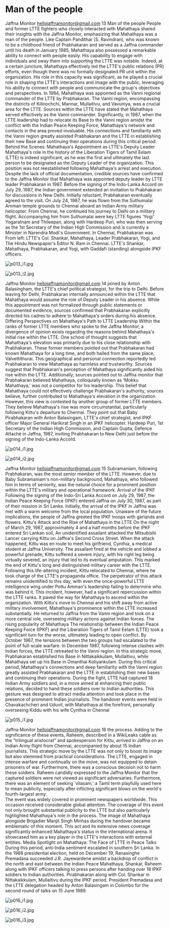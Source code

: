 # Man of the people

Jaffna Monitor
hellojaffnamonitor@gmail.com
13
Man of the people
People and former LTTE fighters who closely 
interacted with Mahathaya shared their 
insights with the Jaffna Monitor, emphasizing 
that Mahathaya was a man of the people. 
Like Captain Pandithar (S. Ravindran), 
who was known to be a childhood friend 
of Prabhakaran and served as a Jaffna 
commander until his death in January 1985, 
Mahathaya also possessed a remarkable ability 
to connect with people easily. His capability to 
engage with individuals and sway them into 
supporting the LTTE was notable. Indeed, at 
a certain juncture, Mahathaya effectively led 
the LTTE's public relations (PR) efforts, even 
though there was no formally designated PR 
unit within the organization. His role in this 
capacity was significant, as he played a crucial 
role in shaping the LTTE's interactions and 
image with the public, leveraging his ability 
to connect with people and communicate the 
group's objectives and perspectives. 
In 1984, Mahathaya was appointed as 
the Vanni regional commander of the 
LTTE by Prabhakaran. The Vanni region, 
encompassing the districts of Kilinochchi, 
Mannar, Mullaitivu, and Vavuniya, was a 
crucial area for the LTTE. Sources within the LTTE 
have stated that Mahathaya served effectively as the 
Vanni commander. Significantly, in 1987, when the 
LTTE leadership had to relocate its Base to the Vanni 
region amidst the conflict with the Indian Peace 
Keeping Force, Mahathaya's network and contacts 
in the area proved invaluable. His connections and 
familiarity with the Vanni region greatly assisted 
Prabhakaran and the LTTE in establishing their new 
Base and continuing their operations during this 
critical period. 
Behind the Scenes: Mahathaya's 
Appointment as LTTE's Deputy Leader
Mahathaya's role in the history of the Liberation Tigers 
of Tamil Eelam (LTTE) is indeed significant, as he was 
the first and ultimately the last person to be designated 
as the Deputy Leader of the organization. This position 
was not reestablished following Mahathaya's arrest and 
execution. Despite the lack of official documentation, 
credible sources have confirmed to the Jaffna Monitor 
that Mahathaya was appointed deputy leader by LTTE 
leader Prabhakaran in 1987.
Before the signing of the Indo-Lanka Accord on 
July 29, 1987, the Indian government extended an 
invitation to Prabhakaran for discussions in New 
Delhi. Initially reluctant, Prabhakaran eventually 
agreed to the visit. On July 24, 1987, he was flown 
from the Suthumalai Amman temple grounds to 
Chennai aboard an Indian Army military helicopter. 
From Chennai, he continued his journey to Delhi 
on a military flight. Accompanying him from 
Suthumalai were key LTTE figures 'Yogi' Yogaratnam 
and Thileepan, along with Hardeep Puri, who was 
then serving as the 1st Secretary of the Indian High 
Commission and is currently a Minister in Narendra 
Modi's Government. In Chennai, Prabhakaran was 
From left: LTTE's Col. Shankar, Mahathaya, Leader Prabhakaran, Yogi, and The 
Hindu Newspaper's Editor N. Ram in Chennai.
LTTE's Shankar, Mahathaya, Prabhakaran, and Yogi, with Gaddafi (standing) 
alongside IPKF officers.

![p013_i1.jpg](images_out/007_man_of_the_people/p013_i1.jpg)

![p013_i2.jpg](images_out/007_man_of_the_people/p013_i2.jpg)

Jaffna Monitor
hellojaffnamonitor@gmail.com
14
joined by Anton Balasingham, the LTTE's chief 
political strategist, for the trip to Delhi. 
Before leaving for Delhi, Prabhakaran internally 
announced within the LTTE that Mahathaya would 
assume the role of Deputy Leader in his absence. 
While this appointment was not formalized through 
public statements or documented evidence, sources 
confirmed that Prabhakaran explicitly directed his 
cadres to adhere to Mahathaya's orders during his 
absence. 
Differing Perspectives on 
Mahathaya's Path to LTTE 
Leadership
Within the ranks of former LTTE members who spoke 
to the Jaffna Monitor, a divergence of opinion exists 
regarding the reasons behind Mahathaya's initial rise 
within the LTTE.
One school of thought suggests that Mahathaya's 
elevation was primarily due to his close relationship 
with Prabhakaran. These former members pointed 
out that Prabhakaran had known Mahathaya for 
a long time, and both hailed from the same place, 
Valvettithurai. This geographical and personal 
connection reportedly led Prabhakaran to view 
Mahathaya as harmless and trustworthy. Sources 
suggest that Prabhakaran's perception of Mahathaya 
significantly aided his rise within the LTTE. 
Additionally, sources pointed out to Jaffna monitor 
that Prabhakaran believed Mahathaya, colloquially 
known as 'Mokku Mahathaya,' was not a competitor 
for his leadership. This belief that Mahathaya could not 
effectively challenge Prabhakaran's authority, sources 
believe, further contributed to Mahathaya's elevation 
in the organization.
However, this view is contested by another group of 
former LTTE members. They believe Mahathaya's 
rise was more circumstantial, particularly following 
Kittu's departure to Chennai. They point out that Baby 
Pirabhakaran with Anton Balasingam, LTTE's chief strategist, and IPKF officer Major General Harikirat Singh in an IPKF helicopter.
Hardeep Puri, 1st Secretary of the Indian High Commission, 
and Captain Gupta, Defence Attaché in Jaffna, 1987, inviting 
Pirabhakaran to New Delhi just before the signing of the 
Indo-Lanka Accord.

![p014_i1.jpg](images_out/007_man_of_the_people/p014_i1.jpg)

![p014_i2.jpg](images_out/007_man_of_the_people/p014_i2.jpg)

Jaffna Monitor
hellojaffnamonitor@gmail.com
15
Subramaniam, following Prabhakaran, was the most 
senior member of the LTTE. However, due to Baby 
Subramaniam's non-military background, Mahathaya, 
who followed him in terms of seniority, was the 
natural choice for a prominent position within the 
LTTE's military and operational framework.
Arrival of the IPKF
Following the signing of the Indo-Sri Lanka Accord 
on July 29, 1987, the Indian Peace Keeping Force 
(IPKF) entered Jaffna on July 30, 1987, as part of their 
mission in Sri Lanka. Initially, the arrival of the IPKF 
in Jaffna was met with a warm welcome from the local 
population. Unaware of the future implications, the 
people of Jaffna greeted the IPKF troops with garlands 
and flowers.
Kittu's Attack and the Rise of 
Mahathaya in the LTTE
On the night of March 29, 1987, approximately 4 and 
a half months before the IPKF entered Sri Lankan 
soil, An unidentified assailant attacked the Mitsubishi 
Lancer carrying Kittu on Jaffna's Second Cross Street. 
When the attack happened, Kittu was en route to meet 
his girlfriend, Cynthia, a medical student at Jaffna 
University. The assailant fired at the vehicle and lobbed 
a powerful grenade; Kittu suffered a severe injury, with 
his right leg being virtually severed, an injury that led 
to its eventual amputation. This marked the end of 
Kittu's long and distinguished military career with the 
LTTE.
Following this life-altering incident, Kittu relocated 
to Chennai, where he took charge of the LTTE's 
propaganda office. The perpetrator of this attack 
remains unidentified to this day, with even the 
once-powerful LTTE intelligence wing under Pottu 
Amman's leadership failing to determine who was 
behind it.
This incident, however, had a significant repercussion 
within the LTTE ranks. It paved the way for 
Mahathaya to ascend within the organization. With 
Kittu's move to Chennai and his shift away from active 
military involvement, Mahathaya's prominence within 
the LTTE increased substantially. He returned to Jaffna 
from the Vanni region and took on a more central role, 
overseeing military actions against Indian forces. 
The rising popularity of 
Mahathaya
The relationship between the Indian Peace Keeping 
Force (IPKF) and the Liberation Tigers of Tamil Eelam 
(LTTE) took a significant turn for the worse, ultimately 
leading to open conflict. By October 1987, the tensions 
between the two groups had escalated to the point of 
full-scale warfare. 
In December 1987, following intense clashes with 
Indian forces, the LTTE retreated to the Vanni region. 
In this strategic move, Prabhakaran established his 
Base in Nittakaikkulam, Mullaitivu, while Mahathaya 
set up his Base in Omanthai Koliyankulam. During 
this critical period, Mahathaya's connections and 
deep familiarity with the Vanni region greatly assisted 
Prabhakaran and the LTTE in establishing their new 
bases and continuing their operations.
During the fight, LTTE had captured 18 Indian Army 
soldiers and, in a move aimed at enhancing their 
public relations, decided to hand these soldiers over 
to Indian authorities. This gesture was designed to 
attract media attention and took place in the presence 
of prominent Indian journalists. The handover 
events were held in Chavakachcheri and Uduvil, with 
Mahathaya at the forefront, personally overseeing 
Kiddu with his wife Cynthia in Chennai

![p015_i1.jpg](images_out/007_man_of_the_people/p015_i1.jpg)

Jaffna Monitor
hellojaffnamonitor@gmail.com
16
the process. Adding to the significance of these 
events, Raheem, described in a WikiLeaks cable as 
the "trilingual aristocrat" and spokesperson for Kittu, 
arrived in Jaffna on an Indian Army flight from 
Chennai, accompanied by about 15 Indian journalists.
This strategic move by the LTTE was not only to 
boost its image but also stemmed from practical 
considerations. The LTTE, engaged in intense warfare 
and continually on the move, was not equipped to 
detain prisoners of war. Furthermore, there was 
a conscious decision not to harm these soldiers. 
Raheem candidly expressed to the Jaffna Monitor that 
the captured soldiers were not viewed as significant 
adversaries. Furthermore, there was an element of 
seeking 'vilasam,' a Tamil term playfully used here to 
mean publicity, especially after inflicting significant 
blows on the world's fourth-largest army.  
The event was widely covered in prominent 
newspapers worldwide. This occasion received 
considerable global attention. The coverage of this 
event not only brought substantial publicity to the 
LTTE but also particularly highlighted Mahathaya's 
role in the process. The image of Mahathaya 
alongside Brigadier Manjit Singh Minhas during 
the handover became emblematic of this moment. 
This act and its extensive news coverage significantly 
enhanced Mahathaya's status in the international 
arena. It showcased him as a key player in the LTTE's 
interactions with external entities. 
Media Spotlight on Mahathaya: 
The Face of LTTE in Peace Talks
During this period, anti-India sentiment escalated in 
southern Sri Lanka. In the 1988 presidential election, 
held on December 19, Ranasinghe Premadasa 
succeeded J.R. Jayewardene amidst a backdrop of 
conflict in the north and east between the Indian Peace 
Mahathaya, Shankar, Raheem along with IPKF officers 
talking to press persons after handing over 18 IPKF 
soldiers to Indian authorities.
Pirabhakaran along with Col. Shankar in Nittakaikkulam, 
Mullaitivu during the IPKF period.
President Premadasa and the LTTE delegation headed by Anton Balasingam in Colombo for the second round of talks on 15 June 1989.

![p016_i1.jpg](images_out/007_man_of_the_people/p016_i1.jpg)

![p016_i2.jpg](images_out/007_man_of_the_people/p016_i2.jpg)

![p016_i3.jpg](images_out/007_man_of_the_people/p016_i3.jpg)

